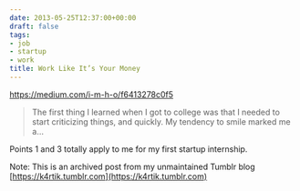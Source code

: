 ```yaml
---
date: 2013-05-25T12:37:00+00:00
draft: false
tags:
- job
- startup
- work
title: Work Like It’s Your Money
---
```


https://medium.com/i-m-h-o/f6413278c0f5



> The first thing I learned when I got to college was that I needed to start criticizing things, and quickly. My tendency to smile marked me a…

Points 1 and 3 totally apply to me for my first startup internship.

Note: This is an archived post from my unmaintained Tumblr blog [https://k4rtik.tumblr.com](https://k4rtik.tumblr.com)
